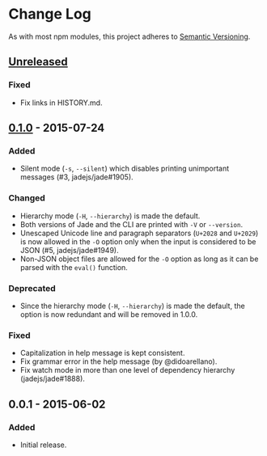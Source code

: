 # Change Log
As with most npm modules, this project adheres to
[Semantic Versioning](http://semver.org/).

## [Unreleased][unreleased]
### Fixed
- Fix links in HISTORY.md.

## [0.1.0] - 2015-07-24
### Added
- Silent mode (`-s`, `--silent`) which disables printing unimportant messages (#3, jadejs/jade#1905).

### Changed
- Hierarchy mode (`-H`, `--hierarchy`) is made the default.
- Both versions of Jade and the CLI are printed with `-V` or `--version`.
- Unescaped Unicode line and paragraph separators (`U+2028` and `U+2029`) is now allowed in the `-O` option only when the input is considered to be JSON (#5, jadejs/jade#1949).
- Non-JSON object files are allowed for the `-O` option as long as it can be parsed with the `eval()` function.

### Deprecated
- Since the hierarchy mode (`-H`, `--hierarchy`) is made the default, the
  option is now redundant and will be removed in 1.0.0.

### Fixed
- Capitalization in help message is kept consistent.
- Fix grammar error in the help message (by @didoarellano).
- Fix watch mode in more than one level of dependency hierarchy (jadejs/jade#1888).

## 0.0.1 - 2015-06-02
### Added
- Initial release.

[unreleased]: https://github.com/jadejs/jade-cli/compare/0.1.0...master
[0.1.0]: https://github.com/jadejs/jade-cli/compare/0.0.1...0.1.0
